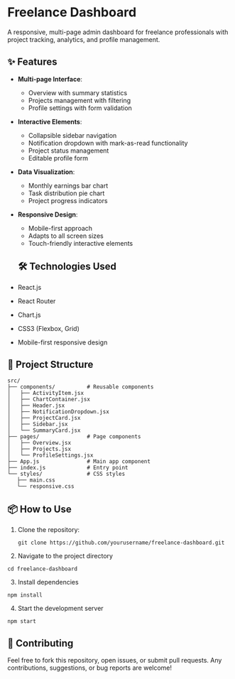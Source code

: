 # Freelance Dashboard

A responsive, multi-page admin dashboard for freelance professionals with project tracking, analytics, and profile management.

## ✨ Features

- **Multi-page Interface**:
  - Overview with summary statistics
  - Projects management with filtering
  - Profile settings with form validation

- **Interactive Elements**:
  - Collapsible sidebar navigation
  - Notification dropdown with mark-as-read functionality
  - Project status management
  - Editable profile form

- **Data Visualization**:
  - Monthly earnings bar chart
  - Task distribution pie chart
  - Project progress indicators

- **Responsive Design**:
  - Mobile-first approach
  - Adapts to all screen sizes
  - Touch-friendly interactive elements

  ## 🛠️ Technologies Used

- React.js
- React Router
- Chart.js
- CSS3 (Flexbox, Grid)
- Mobile-first responsive design

## 📂 Project Structure
 ```
src/
├── components/          # Reusable components
│   ├── ActivityItem.jsx
│   ├── ChartContainer.jsx
│   ├── Header.jsx
│   ├── NotificationDropdown.jsx
│   ├── ProjectCard.jsx
│   ├── Sidebar.jsx
│   └── SummaryCard.jsx
├── pages/               # Page components
│   ├── Overview.jsx
│   ├── Projects.jsx
│   └── ProfileSettings.jsx
├── App.js               # Main app component
├── index.js             # Entry point
└── styles/              # CSS styles
    ├── main.css
    └── responsive.css
 ```
## 📦 How to Use

1. Clone the repository:
   ```
   git clone https://github.com/yourusername/freelance-dashboard.git
    ```
2. Navigate to the project directory
 ```
cd freelance-dashboard
 ```
3. Install dependencies
 ```
npm install
 ```
4. Start the development server
 ```
npm start
 ```
## 🤝 Contributing

Feel free to fork this repository, open issues, or submit pull requests. Any contributions, suggestions, or bug reports are welcome!
